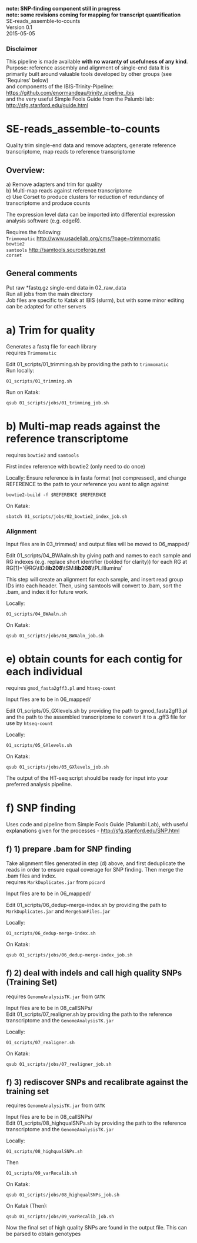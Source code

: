 **note: SNP-finding component still in progress**   
**note: some revisions coming for mapping for transcript quantification**    
SE-reads_assemble-to-counts  
Version 0.1  
2015-05-05    

### Disclaimer
This pipeline is made available **with no waranty of usefulness of any kind**.  
Purpose: reference assembly and alignment of single-end data
It is primarily built around valuable tools developed by other groups (see 'Requires' below)  
and components of the IBIS-Trinity-Pipeline: https://github.com/enormandeau/trinity_pipeline_ibis  
and the very useful Simple Fools Guide from the Palumbi lab: http://sfg.stanford.edu/guide.html

# SE-reads_assemble-to-counts
Quality trim single-end data and remove adapters, generate reference transcriptome, map reads to reference transcriptome
## Overview:
  a) Remove adapters and trim for quality    
  b) Multi-map reads against reference transcriptome    
  c) Use Corset to produce clusters for reduction of redundancy of transcriptome and produce counts     
  
The expression level data can be imported into differential expression analysis software (e.g. edgeR).  

Requires the following:  
`Trimmomatic`         http://www.usadellab.org/cms/?page=trimmomatic  
`bowtie2`    
`samtools`            http://samtools.sourceforge.net  
`corset`    

## General comments
Put raw *fastq.gz single-end data in 02_raw_data  
Run all jobs from the main directory  
Job files are specific to Katak at IBIS (slurm), but with some minor editing can be adapted for other servers  

# a) Trim for quality
Generates a fastq file for each library  
requires `Trimmomatic`

Edit 01_scripts/01_trimming.sh by providing the path to `trimmomatic`  
Run locally:
```
01_scripts/01_trimming.sh
```

Run on Katak: 
```
qsub 01_scripts/jobs/01_trimming_job.sh
```

# b) Multi-map reads against the reference transcriptome     

requires `bowtie2` and `samtools`

First index reference with bowtie2 (only need to do once)

Locally:
Ensure reference is in fasta format (not compressed), and change REFERENCE to the path to your reference you want to align against
```
bowtie2-build -f $REFERENCE $REFERENCE
```

On Katak:
```
sbatch 01_scripts/jobs/02_bowtie2_index_job.sh
```

### Alignment

Input files are in 03_trimmed/ and output files will be moved to 06_mapped/

Edit 01_scripts/04_BWAaln.sh by giving path and names to each sample and RG indexes (e.g. replace short identifier (bolded for clarity)) for each RG at RG[1]='@RG\tID:**lib208**\tSM:**lib208**\tPL:Illumina'

This step will create an alignment for each sample, and insert read group IDs into each header. Then, using samtools will convert to .bam, sort the .bam, and index it for future work.

Locally:
```
01_scripts/04_BWAaln.sh
```

On Katak: 
```
qsub 01_scripts/jobs/04_BWAaln_job.sh
```

# e) obtain counts for each contig for each individual  
requires `gmod_fasta2gff3.pl` and `htseq-count`

Input files are to be in 06_mapped/

Edit 01_scripts/05_GXlevels.sh by providing the path to gmod_fasta2gff3.pl and the path to the assembled transcriptome to convert it to a .gff3 file for use by `htseq-count`

Locally:
```
01_scripts/05_GXlevels.sh
```

On Katak: 
```
qsub 01_scripts/jobs/05_GXlevels_job.sh
```

The output of the HT-seq script should be ready for input into your preferred analysis pipeline.


# f) SNP finding
Uses code and pipeline from Simple Fools Guide (Palumbi Lab), with useful explanations given for the processes - http://sfg.stanford.edu/SNP.html  
## f) 1) prepare .bam for SNP finding  
Take alignment files generated in step (d) above, and first deduplicate the reads in order to ensure equal coverage for SNP finding. Then merge the .bam files and index.  
requires `MarkDuplicates.jar` from `picard`

Input files are to be in 06_mapped/

Edit 01_scripts/06_dedup-merge-index.sh by providing the path to `MarkDuplicates.jar` and `MergeSamFiles.jar`  

Locally:
```
01_scripts/06_dedup-merge-index.sh
```

On Katak: 
```
qsub 01_scripts/jobs/06_dedup-merge-index_job.sh
```

## f) 2) deal with indels and call high quality SNPs (Training Set)
requires `GenomeAnalysisTK.jar` from `GATK`  

Input files are to be in 08_callSNPs/  
Edit 01_scripts/07_realigner.sh by providing the path to the reference transcriptome and the `GenomeAnalysisTK.jar`   

Locally:
```
01_scripts/07_realigner.sh
```

On Katak: 
```
qsub 01_scripts/jobs/07_realigner_job.sh
```

## f) 3) rediscover SNPs and recalibrate against the training set
requires `GenomeAnalysisTK.jar` from `GATK`

Input files are to be in 08_callSNPs/  
Edit 01_scripts/08_highqualSNPs.sh by providing the path to the reference transcriptome and the `GenomeAnalysisTK.jar`   

Locally:
```
01_scripts/08_highqualSNPs.sh  
```
Then 
```
01_scripts/09_varRecalib.sh  
```



On Katak: 
```
qsub 01_scripts/jobs/08_highqualSNPs_job.sh  
```
On Katak (Then): 
```
qsub 01_scripts/jobs/09_varRecalib_job.sh  
```

Now the final set of high quality SNPs are found in the output file. This can be parsed to obtain genotypes  
